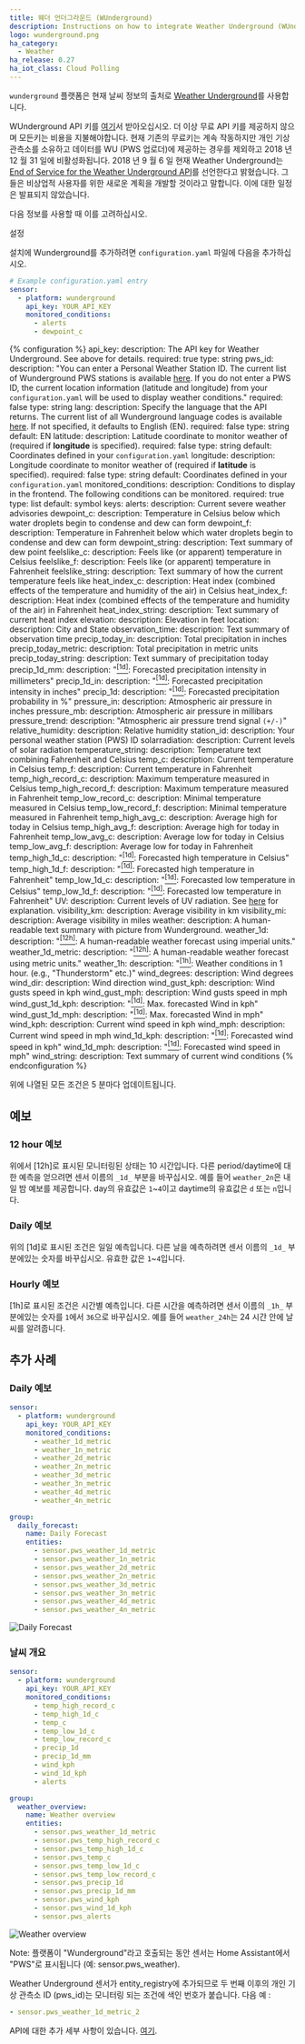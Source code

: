 ```yaml
---
title: 웨더 언더그라운드 (WUnderground)
description: Instructions on how to integrate Weather Underground (WUnderground) Weather within Home Assistant.
logo: wunderground.png
ha_category:
  - Weather
ha_release: 0.27
ha_iot_class: Cloud Polling
---
```


`wunderground` 플랫폼은 현재 날씨 정보의 출처로 [Weather Underground](https://www.wunderground.com/)를 사용합니다.

<div class='note warning'>

WUnderground API 키를 [여기](https://www.wunderground.com/weather/api)서 받아오십시오. 더 이상 무료 API 키를 제공하지 않으며 모든키는 비용을 지불해야합니다. 현재 기존의 무료키는 계속 작동하지만 개인 기상 관측소를 소유하고 데이터를 WU (PWS 업로더)에 제공하는 경우를 제외하고 2018 년 12 월 31 일에 비활성화됩니다. 2018 년 9 월 6 일 현재 Weather Underground는 [End of Service for the Weather Underground API](https://apicommunity.wunderground.com/weatherapi/topics/end-of-service-for-the-weather-underground-api)를 선언한다고 밝혔습니다. 그들은 비상업적 사용자를 위한 새로운 계획을 개발할 것이라고 말합니다. 이에 대한 일정은 발표되지 않았습니다.

다음 정보를 사용할 때 이를 고려하십시오.

</div>

설정

설치에 Wunderground를 추가하려면 `configuration.yaml` 파일에 다음을 추가하십시오.

```yaml
# Example configuration.yaml entry
sensor:
  - platform: wunderground
    api_key: YOUR_API_KEY
    monitored_conditions:
      - alerts
      - dewpoint_c
```

{% configuration %}
api_key:
  description: The API key for Weather Underground. See above for details.
  required: true
  type: string
pws_id:
  description: "You can enter a Personal Weather Station ID. The current list of Wunderground PWS stations is available [here](https://www.wunderground.com/weatherstation/ListStations.asp). If you do not enter a PWS ID, the current location information (latitude and longitude) from your `configuration.yaml` will be used to display weather conditions."
  required: false
  type: string
lang:
  description: Specify the language that the API returns. The current list of all Wunderground language codes is available [here](https://www.wunderground.com/weather/api/d/docs?d=language-support). If not specified, it defaults to English (EN).
  required: false
  type: string
  default: EN
latitude:
  description: Latitude coordinate to monitor weather of (required if **longitude** is specified).
  required: false
  type: string
  default: Coordinates defined in your `configuration.yaml`
longitude:
  description: Longitude coordinate to monitor weather of (required if **latitude** is specified).
  required: false
  type: string
  default: Coordinates defined in your `configuration.yaml`
monitored_conditions:
  description: Conditions to display in the frontend. The following conditions can be monitored.
  required: true
  type: list
  default: symbol
  keys:
    alerts:
      description: Current severe weather advisories
    dewpoint_c:
      description: Temperature in Celsius below which water droplets begin to condense and dew can form
    dewpoint_f:
      description: Temperature in Fahrenheit below which water droplets begin to condense and dew can form
    dewpoint_string:
      description: Text summary of dew point
    feelslike_c:
      description: Feels like (or apparent) temperature in Celsius
    feelslike_f:
      description: Feels like (or apparent) temperature in Fahrenheit
    feelslike_string:
      description: Text summary of how the current temperature feels like
    heat_index_c:
      description: Heat index (combined effects of the temperature and humidity of the air) in Celsius
    heat_index_f:
      description: Heat index (combined effects of the temperature and humidity of the air) in Fahrenheit
    heat_index_string:
      description: Text summary of current heat index
    elevation:
      description: Elevation in feet
    location:
      description: City and State
    observation_time:
      description: Text summary of observation time
    precip_today_in:
      description: Total precipitation in inches
    precip_today_metric:
      description: Total precipitation in metric units
    precip_today_string:
      description: Text summary of precipitation today
    precip_1d_mm:
      description: "[<sup>[1d]</sup>](#1d): Forecasted precipitation intensity in millimeters"
    precip_1d_in:
      description: "[<sup>[1d]</sup>](#1d): Forecasted precipitation intensity in inches"
    precip_1d:
      description: "[<sup>[1d]</sup>](#1d): Forecasted precipitation probability in %"
    pressure_in:
      description: Atmospheric air pressure in inches
    pressure_mb:
      description: Atmospheric air pressure in millibars
    pressure_trend:
      description: "Atmospheric air pressure trend signal `(+/-)`"
    relative_humidity:
      description: Relative humidity
    station_id:
      description: Your personal weather station (PWS) ID
    solarradiation:
      description: Current levels of solar radiation
    temperature_string:
      description: Temperature text combining Fahrenheit and Celsius
    temp_c:
      description: Current temperature in Celsius
    temp_f:
      description: Current temperature in Fahrenheit
    temp_high_record_c:
      description: Maximum temperature measured in Celsius
    temp_high_record_f:
      description: Maximum temperature measured in Fahrenheit
    temp_low_record_c:
      description: Minimal temperature measured in Celsius
    temp_low_record_f:
      description: Minimal temperature measured in Fahrenheit
    temp_high_avg_c:
      description: Average high for today in Celsius
    temp_high_avg_f:
      description: Average high for today in Fahrenheit
    temp_low_avg_c:
      description: Average low for today in Celsius
    temp_low_avg_f:
      description: Average low for today in Fahrenheit
    temp_high_1d_c:
      description: "[<sup>[1d]</sup>](#1d): Forecasted high temperature in Celsius"
    temp_high_1d_f:
      description: "[<sup>[1d]</sup>](#1d): Forecasted high temperature in Fahrenheit"
    temp_low_1d_c:
      description: "[<sup>[1d]</sup>](#1d): Forecasted low temperature in Celsius"
    temp_low_1d_f:
      description: "[<sup>[1d]</sup>](#1d): Forecasted low temperature in Fahrenheit"
    UV:
      description: Current levels of UV radiation. See [here](https://www.wunderground.com/resources/health/uvindex.asp) for explanation.
    visibility_km:
      description: Average visibility in km
    visibility_mi:
      description: Average visibility in miles
    weather:
      description: A human-readable text summary with picture from Wunderground.
    weather_1d:
      description: "[<sup>[12h]</sup>](#12h): A human-readable weather forecast using imperial units."
    weather_1d_metric:
      description: "[<sup>[12h]</sup>](#12h): A human-readable weather forecast using metric units."
    weather_1h:
      description: "[<sup>[1h]</sup>](#1h): Weather conditions in 1 hour. (e.g., \"Thunderstorm\" etc.)"
    wind_degrees:
      description: Wind degrees
    wind_dir:
      description: Wind direction
    wind_gust_kph:
      description: Wind gusts speed in kph
    wind_gust_mph:
      description: Wind gusts speed in mph
    wind_gust_1d_kph:
      description: "[<sup>[1d]</sup>](#1d): Max. forecasted Wind in kph"
    wind_gust_1d_mph:
      description: "[<sup>[1d]</sup>](#1d): Max. forecasted Wind in mph"
    wind_kph:
      description: Current wind speed in kph
    wind_mph:
      description: Current wind speed in mph
    wind_1d_kph:
      description: "[<sup>[1d]</sup>](#1d): Forecasted wind speed in kph"
    wind_1d_mph:
      description: "[<sup>[1d]</sup>](#1d): Forecasted wind speed in mph"
    wind_string:
      description: Text summary of current wind conditions
{% endconfiguration %}

위에 나열된 모든 조건은 5 분마다 업데이트됩니다.

## 예보

### 12 hour 예보

위에서 <a name="12h">[12h]</a>로 표시된 모니터링된 상태는 10 시간입니다. 다른 period/daytime에 대한 예측을 얻으려면 센서 이름의 `_1d_` 부분을 바꾸십시오. 예를 들어 `weather_2n`은 내일 밤 예보를 제공합니다. day의 유효값은 `1`~`4`이고 daytime의 유효값은 `d` 또는 `n`입니다.

### Daily 예보

위의 <a name="1d">[1d]</a>로 표시된 조건은 일일 예측입니다. 다른 날을 예측하려면 센서 이름의 `_1d_` 부분에있는 숫자를 바꾸십시오. 유효한 값은 `1`~`4`입니다.

### Hourly 예보

<a name="1h">[1h]</a>로 표시된 조건은 시간별 예측입니다. 다른 시간을 예측하려면 센서 이름의 `_1h_` 부분에있는 숫자를 `1`에서 `36`으로 바꾸십시오. 예를 들어 `weather_24h`는 24 시간 안에 날씨를 알려줍니다.

## 추가 사례

### Daily 예보

```yaml
sensor:
  - platform: wunderground
    api_key: YOUR_API_KEY
    monitored_conditions:
      - weather_1d_metric
      - weather_1n_metric
      - weather_2d_metric
      - weather_2n_metric
      - weather_3d_metric
      - weather_3n_metric
      - weather_4d_metric
      - weather_4n_metric

group:
  daily_forecast:
    name: Daily Forecast
    entities:
      - sensor.pws_weather_1d_metric
      - sensor.pws_weather_1n_metric
      - sensor.pws_weather_2d_metric
      - sensor.pws_weather_2n_metric
      - sensor.pws_weather_3d_metric
      - sensor.pws_weather_3n_metric
      - sensor.pws_weather_4d_metric
      - sensor.pws_weather_4n_metric
```

![Daily Forecast](/images/screenshots/wunderground_daily_forecast.png)

### 날씨 개요

```yaml
sensor:
  - platform: wunderground
    api_key: YOUR_API_KEY
    monitored_conditions:
      - temp_high_record_c
      - temp_high_1d_c
      - temp_c
      - temp_low_1d_c
      - temp_low_record_c
      - precip_1d
      - precip_1d_mm
      - wind_kph
      - wind_1d_kph
      - alerts

group:
  weather_overview:
    name: Weather overview
    entities:
      - sensor.pws_weather_1d_metric
      - sensor.pws_temp_high_record_c
      - sensor.pws_temp_high_1d_c
      - sensor.pws_temp_c
      - sensor.pws_temp_low_1d_c
      - sensor.pws_temp_low_record_c
      - sensor.pws_precip_1d
      - sensor.pws_precip_1d_mm
      - sensor.pws_wind_kph
      - sensor.pws_wind_1d_kph
      - sensor.pws_alerts
```

![Weather overview](/images/screenshots/wunderground_weather_overview.png)

<div class='note warning'>
Note: 플랫폼이 "Wunderground"라고 호출되는 동안 센서는 Home Assistant에서 "PWS"로 표시됩니다 (예: sensor.pws_weather).
</div>

Weather Underground 센서가 entity_registry에 추가되므로 두 번째 이후의 개인 기상 관측소 ID (pws_id)는 모니터링 되는 조건에 색인 번호가 붙습니다. 다음 예 : 

```yaml
- sensor.pws_weather_1d_metric_2
```

API에 대한 추가 세부 사항이 있습니다. [여기](https://www.wunderground.com/weather/api/d/docs).
